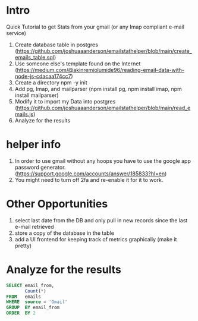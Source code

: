 # Intro
Quick Tutorial to get Stats from your gmail (or any Imap compliant e-mail service)

1. Create database table in postgres (https://github.com/joshuaaanderson/emailstathelper/blob/main/create_emails_table.sql)
2. Use someone else's template found on the Internet (https://medium.com/@akinremiolumide96/reading-email-data-with-node-js-cdacaa174cc7)
3. Create a directory npm -y init
4. Add pg, Imap, and mailparser (npm install pg, npm install imap, npm install mailparser)
5. Modify it to import my Data into postgres (https://github.com/joshuaaanderson/emailstathelper/blob/main/read_emails.js)
6. Analyze for the results

# helper info
1. In order to use gmail without any hoops you have to use the google app password generator. (https://support.google.com/accounts/answer/185833?hl=en)
2. You might need to turn off 2fa and re-enable it for it to work.

# Other Opportunities
1. select last date from the DB and only pull in new records since the last e-mail retrieved
2. store a copy of the database in the table
3. add a UI frontend for keeping track of metrics graphically (make it pretty)

# Analyze for the results
```sql
SELECT email_from,
       Count(*)
FROM   emails
WHERE  source = 'Gmail'
GROUP  BY email_from
ORDER  BY 2 
```
